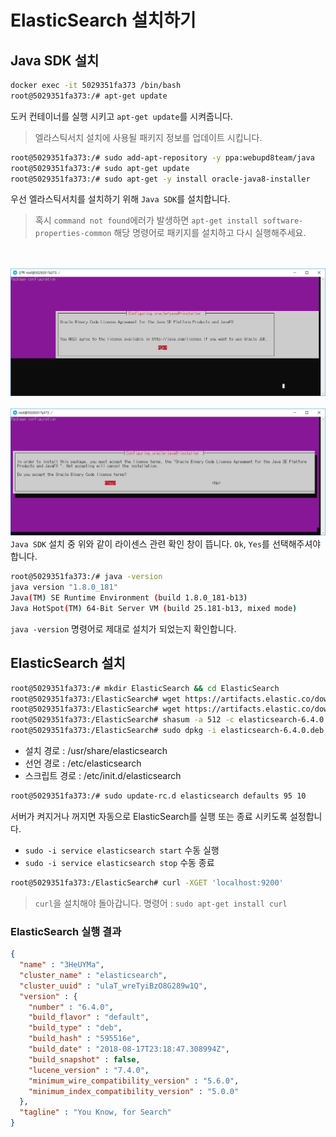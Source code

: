 # ElasticSearch 설치하기

## Java SDK 설치

```bash
docker exec -it 5029351fa373 /bin/bash
root@5029351fa373:/# apt-get update
```
도커 컨테이너를 실행 시키고 `apt-get update`를 시켜줍니다.
> 엘라스틱서치 설치에 사용될 패키지 정보를 업데이트 시킵니다.


```bash
root@5029351fa373:/# sudo add-apt-repository -y ppa:webupd8team/java
root@5029351fa373:/# sudo apt-get update
root@5029351fa373:/# sudo apt-get -y install oracle-java8-installer
```
우선 엘라스틱서치를 설치하기 위해 `Java SDK`를 설치합니다.
> 혹시 `command not found`에러가 발생하면 `apt-get install software-properties-common` 해당 명령어로 패키지를 설치하고 다시 실행해주세요.

<br><br>
<img src="https://github.com/wkddnjset/ELK-Tutorial/blob/master/img/엘라스틱_설치_1.png">
<br><br>
<img src="https://github.com/wkddnjset/ELK-Tutorial/blob/master/img/엘라스틱_설치_2.png">
`Java SDK` 설치 중 위와 같이 라이센스 관련 확인 창이 뜹니다. `Ok`, `Yes`를 선택해주셔야합니다.

```bash
root@5029351fa373:/# java -version
java version "1.8.0_181"
Java(TM) SE Runtime Environment (build 1.8.0_181-b13)
Java HotSpot(TM) 64-Bit Server VM (build 25.181-b13, mixed mode)
```
`java -version` 명령어로 제대로 설치가 되었는지 확인합니다.

## ElasticSearch 설치

```bash
root@5029351fa373:/# mkdir ElasticSearch && cd ElasticSearch
root@5029351fa373:/ElasticSearch# wget https://artifacts.elastic.co/downloads/elasticsearch/elasticsearch-6.4.0.deb
root@5029351fa373:/ElasticSearch# wget https://artifacts.elastic.co/downloads/elasticsearch/elasticsearch-6.4.0.deb.sha512
root@5029351fa373:/ElasticSearch# shasum -a 512 -c elasticsearch-6.4.0.deb.sha512 
root@5029351fa373:/ElasticSearch# sudo dpkg -i elasticsearch-6.4.0.deb
```
- 설치 경로 : /usr/share/elasticsearch
- 선언 경로 : /etc/elasticsearch
- 스크립트 경로 : /etc/init.d/elasticsearch

```bash
root@5029351fa373:/# sudo update-rc.d elasticsearch defaults 95 10
```
서버가 켜지거나 꺼지면 자동으로 ElasticSearch를 실행 또는 종료 시키도록 설정합니다.
- `sudo -i service elasticsearch start` 수동 실행
- `sudo -i service elasticsearch stop` 수동 종료

```bash
root@5029351fa373:/ElasticSearch# curl -XGET 'localhost:9200'
```
> `curl`을 설치해야 돌아갑니다. 명령어 : `sudo apt-get install curl`

### ElasticSearch 실행 결과
```json
{
  "name" : "3HeUYMa",
  "cluster_name" : "elasticsearch",
  "cluster_uuid" : "ulaT_wreTyiBzO8G289w1Q",
  "version" : {
    "number" : "6.4.0",
    "build_flavor" : "default",
    "build_type" : "deb",
    "build_hash" : "595516e",
    "build_date" : "2018-08-17T23:18:47.308994Z",
    "build_snapshot" : false,
    "lucene_version" : "7.4.0",
    "minimum_wire_compatibility_version" : "5.6.0",
    "minimum_index_compatibility_version" : "5.0.0"
  },
  "tagline" : "You Know, for Search"
}
```